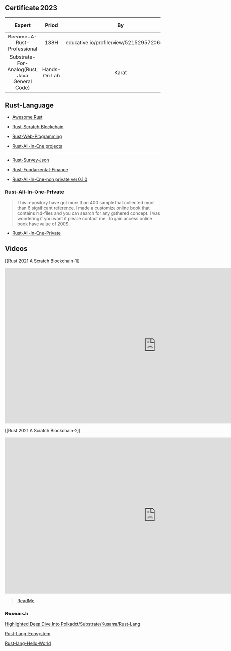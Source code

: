 
## Certificate 2023

| Expert | Priod  | By | Supported By   | Inquiry | Documents 
|:-----------:|:-----:|:-------------:|:----------------|:------------|:---------------------|
| Become-A-Rust-Professional    | 138H       |  educative.io/profile/view/5215295720652800    | educative.io  | [1](https://www.educative.io/verify-certificate/1j8yMXCBKBYmXmK2GHOEA9mnpKwPUp), [2](https://www.educative.io/verify-certificate/QApPNYA64r2clVE5XBNYJGHQ2OZGYMKj7T9), [3](https://www.educative.io/verify-certificate/585DM2txV56KZx8NxulL9K43ywJquq), [4](https://www.educative.io/verify-certificate/Y6GKZ1ijpWw4oDO1XhjWwo2K9x18TJ)    | [Boundled](https://cutt.ly/armanriazi-rust-pro-educative)    |
| Substrate-For-Analog(Rust, Java General Code)  | Hands-On Lab |  Karat  | Karat, TripleByte | [1](https://triplebyte.com/tb/arman-riazi-h4icoca) | [G](https://drive.google.com/file/d/1aC-Jpgd0j5wyn5QDDnOi6aGcfEe2TtkZ/view)     |

## Rust-Language

- [Awesome Rust](https://github.com/armanriazi/armanriazi-awesome-rust)

- [Rust-Scratch-Blockchain](https://github.com/armanriazi/rust-scratch-blockchain)

- [Rust-Web-Programming](https://github.com/armanriazi/rust-web)

- [Rust-All-In-One projects](https://github.com/armanriazi/rust-all-in-one-projects)  

---

- [Rust-Survey-Json](https://github.com/armanriazi/rust-survey-json)

- [Rust-Fundamental-Finance](https://github.com/armanriazi/rust-fundamental-finance)

- [Rust-All-In-One-non private ver 0.1.0](https://github.com/armanriazi/rust-all-in-one-2022-archived)

### Rust-All-In-One-Private
> This repository have got more than 400 sample that collected more than 6 significant reference. I made a customize online book that contains md-files and you can search for any gathered concept.
> I was wondering if you want it please contact me. To gain access online book have value of 200$.
- [Rust-All-In-One-Private](https://github.com/armanriazi/rust-all-in-one)

## Videos

[[Rust 2021 A Scratch Blockchain-1]]
<iframe width="975" height="506" src="https://www.youtube.com/embed/hiYHzmqn6MY" title="YouTube video player" frameborder="0" allow="accelerometer; autoplay; clipboard-write; encrypted-media; gyroscope; picture-in-picture" allowfullscreen></iframe>

[[Rust 2021 A Scratch Blockchain-2]]
<iframe width="975" height="506" src="https://www.youtube.com/embed/gK0dFhtbB-M" title="YouTube video player" frameborder="0" allow="accelerometer; autoplay; clipboard-write; encrypted-media; gyroscope; picture-in-picture" allowfullscreen></iframe>

  >[ReadMe](../rust/rust-scratch-blockchain.md)

### Research

[Highlighted Deep Dive Into Polkadot/Substrate/Kusama/Rust-Lang](rust-lang-research-intro.md)


[Rust-Lang-Ecosystem](rust-lang-ecosystem.md)


[Rust-lang-Hello-World](rust-learning-plan-chapter-1-notes.md)
